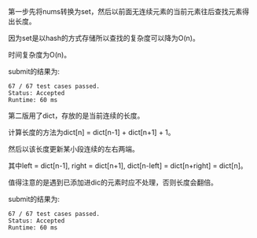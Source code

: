 第一步先将nums转换为set，然后以前面无连续元素的当前元素往后查找元素得出长度。

因为set是以hash的方式存储所以查找的复杂度可以降为O(n)。

时间复杂度为O(n)。

submit的结果为:
```
67 / 67 test cases passed.
Status: Accepted
Runtime: 60 ms
```

第二版用了dict，存放的是当前连续的长度。


计算长度的方法为dict[n] = dict[n-1] + dict[n+1] + 1。

然后以该长度更新某小段连续的左右两端。

其中left = dict[n-1], right = dict[n+1], dict[n-left] = dict[n+right] = dict[n]。

值得注意的是遇到已添加进dic的元素时应不处理，否则长度会翻倍。

submit的结果为:
```
67 / 67 test cases passed.
Status: Accepted
Runtime: 60 ms
```
